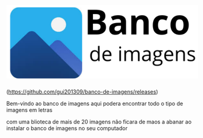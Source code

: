 # ![logo-official](logo-official.png)

(https://github.com/gui201309/banco-de-imagens/releases)

Bem-vindo ao banco de imagens aqui podera encontrar todo o tipo de imagens em letras

com uma blioteca de mais de 20 imagens nâo ficara de maos a abanar ao instalar o banco de imagens no seu computador
